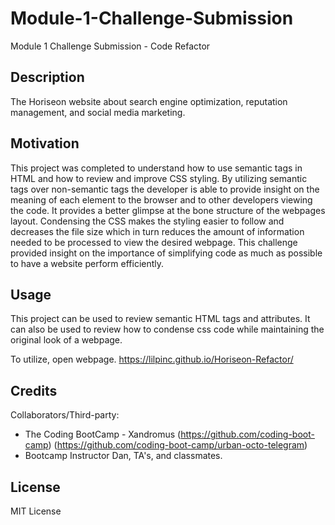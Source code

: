 # Module-1-Challenge-Submission
Module 1 Challenge Submission - Code Refactor


## Description

The Horiseon website about search engine optimization, reputation management, and social media marketing.

## Motivation

This project was completed to understand how to use semantic tags in HTML and how to review and improve CSS styling. By utilizing semantic tags over non-semantic tags the developer is able to provide insight on the meaning of each element to the browser and to other developers viewing the code. It provides a better glimpse at the bone structure of the webpages layout. Condensing the CSS makes the styling easier to follow and decreases the file size which in turn reduces the amount of information needed to be processed to view the desired webpage. This challenge provided insight on the importance of simplifying code as much as possible to have a website perform efficiently.

## Usage

This project can be used to review semantic HTML tags and attributes. It can also be used to review how to condense css code while maintaining the original look of a webpage.

To utilize, open webpage. https://lilpinc.github.io/Horiseon-Refactor/

## Credits

Collaborators/Third-party:
- The Coding BootCamp - Xandromus 
(https://github.com/coding-boot-camp)
(https://github.com/coding-boot-camp/urban-octo-telegram)
- Bootcamp Instructor Dan, TA's, and classmates.

## License

MIT License

